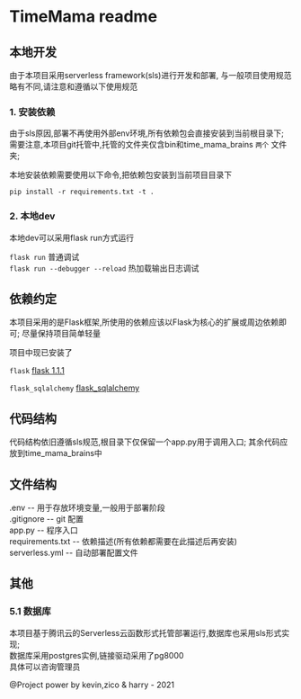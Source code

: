 # TimeMama readme

## 本地开发

由于本项目采用serverless framework(sls)进行开发和部署,
与一般项目使用规范略有不同,请注意和遵循以下使用规范


### 1. 安装依赖

由于sls原因,部署不再使用外部env环境,所有依赖包会直接安装到当前根目录下;
需要注意,本项目git托管中,托管的文件夹仅含bin和time_mama_brains `两个` 文件夹;

本地安装依赖需要使用以下命令,把依赖包安装到当前项目目录下

`pip install -r requirements.txt -t .`

### 2. 本地dev
本地dev可以采用flask run方式运行

`flask run` 普通调试  
`flask run --debugger --reload` 热加载输出日志调试  

## 依赖约定

本项目采用的是Flask框架,所使用的依赖应该以Flask为核心的扩展或周边依赖即可;
尽量保持项目简单轻量

项目中现已安装了

`flask` [flask 1.1.1]('https://dormousehole.readthedocs.io/en/latest/index.html')

`flask_sqlalchemy` [flask_sqlalchemy]('https://flask-sqlalchemy.palletsprojects.com/en/2.x/')



## 代码结构

代码结构依旧遵循sls规范,根目录下仅保留一个app.py用于调用入口;
其余代码应放到time_mama_brains中

## 文件结构

.env    --  用于存放环境变量,一般用于部署阶段  
.gitignore  --  git 配置  
app.py  --  程序入口  
requirements.txt    --  依赖描述(所有依赖都需要在此描述后再安装)  
serverless.yml  --  自动部署配置文件  

## 其他

### 5.1 数据库

本项目基于腾讯云的Serverless云函数形式托管部署运行,数据库也采用sls形式实现;  
数据库采用postgres实例,链接驱动采用了pg8000  
具体可以咨询管理员

  @Project power by kevin,zico & harry - 2021